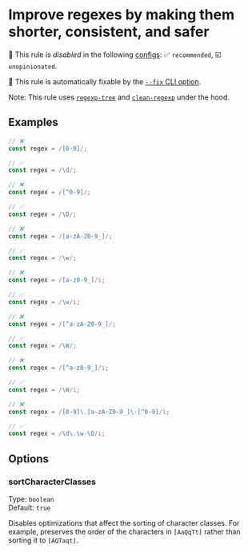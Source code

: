 # Improve regexes by making them shorter, consistent, and safer

🚫 This rule is _disabled_ in the following [configs](https://github.com/sindresorhus/eslint-plugin-unicorn#recommended-config): ✅ `recommended`, ☑️ `unopinionated`.

🔧 This rule is automatically fixable by the [`--fix` CLI option](https://eslint.org/docs/latest/user-guide/command-line-interface#--fix).

<!-- end auto-generated rule header -->
<!-- Do not manually modify this header. Run: `npm run fix:eslint-docs` -->

Note: This rule uses [`regexp-tree`](https://github.com/DmitrySoshnikov/regexp-tree) and [`clean-regexp`](https://github.com/samverschueren/clean-regexp) under the hood.

## Examples

```js
// ❌
const regex = /[0-9]/;

// ✅
const regex = /\d/;
```

```js
// ❌
const regex = /[^0-9]/;

// ✅
const regex = /\D/;
```

```js
// ❌
const regex = /[a-zA-Z0-9_]/;

// ✅
const regex = /\w/;
```

```js
// ❌
const regex = /[a-z0-9_]/i;

// ✅
const regex = /\w/i;
```

```js
// ❌
const regex = /[^a-zA-Z0-9_]/;

// ✅
const regex = /\W/;
```

```js
// ❌
const regex = /[^a-z0-9_]/i;

// ✅
const regex = /\W/i;
```

```js
// ❌
const regex = /[0-9]\.[a-zA-Z0-9_]\-[^0-9]/i;

// ✅
const regex = /\d\.\w-\D/i;
```

## Options

### sortCharacterClasses

Type: `boolean`\
Default: `true`

Disables optimizations that affect the sorting of character classes. For example, preserves the order of the characters in `[AaQqTt]` rather than sorting it to `[AQTaqt]`.
